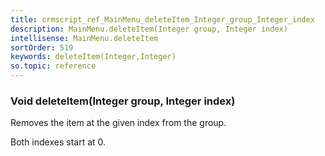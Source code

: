 ```yaml
---
title: crmscript_ref_MainMenu_deleteItem_Integer_group_Integer_index
description: MainMenu.deleteItem(Integer group, Integer index)
intellisense: MainMenu.deleteItem
sortOrder: 519
keywords: deleteItem(Integer,Integer)
so.topic: reference
---
```



### Void deleteItem(Integer group, Integer index)

Removes the item at the given index from the group.

Both indexes start at 0.
